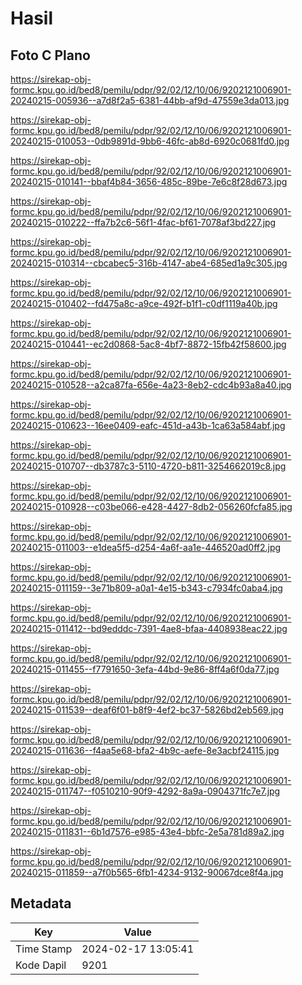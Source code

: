 # Hasil

## Foto C Plano

https://sirekap-obj-formc.kpu.go.id/bed8/pemilu/pdpr/92/02/12/10/06/9202121006901-20240215-005936--a7d8f2a5-6381-44bb-af9d-47559e3da013.jpg

https://sirekap-obj-formc.kpu.go.id/bed8/pemilu/pdpr/92/02/12/10/06/9202121006901-20240215-010053--0db9891d-9bb6-46fc-ab8d-6920c0681fd0.jpg

https://sirekap-obj-formc.kpu.go.id/bed8/pemilu/pdpr/92/02/12/10/06/9202121006901-20240215-010141--bbaf4b84-3656-485c-89be-7e6c8f28d673.jpg

https://sirekap-obj-formc.kpu.go.id/bed8/pemilu/pdpr/92/02/12/10/06/9202121006901-20240215-010222--ffa7b2c6-56f1-4fac-bf61-7078af3bd227.jpg

https://sirekap-obj-formc.kpu.go.id/bed8/pemilu/pdpr/92/02/12/10/06/9202121006901-20240215-010314--cbcabec5-316b-4147-abe4-685ed1a9c305.jpg

https://sirekap-obj-formc.kpu.go.id/bed8/pemilu/pdpr/92/02/12/10/06/9202121006901-20240215-010402--fd475a8c-a9ce-492f-b1f1-c0df1119a40b.jpg

https://sirekap-obj-formc.kpu.go.id/bed8/pemilu/pdpr/92/02/12/10/06/9202121006901-20240215-010441--ec2d0868-5ac8-4bf7-8872-15fb42f58600.jpg

https://sirekap-obj-formc.kpu.go.id/bed8/pemilu/pdpr/92/02/12/10/06/9202121006901-20240215-010528--a2ca87fa-656e-4a23-8eb2-cdc4b93a8a40.jpg

https://sirekap-obj-formc.kpu.go.id/bed8/pemilu/pdpr/92/02/12/10/06/9202121006901-20240215-010623--16ee0409-eafc-451d-a43b-1ca63a584abf.jpg

https://sirekap-obj-formc.kpu.go.id/bed8/pemilu/pdpr/92/02/12/10/06/9202121006901-20240215-010707--db3787c3-5110-4720-b811-3254662019c8.jpg

https://sirekap-obj-formc.kpu.go.id/bed8/pemilu/pdpr/92/02/12/10/06/9202121006901-20240215-010928--c03be066-e428-4427-8db2-056260fcfa85.jpg

https://sirekap-obj-formc.kpu.go.id/bed8/pemilu/pdpr/92/02/12/10/06/9202121006901-20240215-011003--e1dea5f5-d254-4a6f-aa1e-446520ad0ff2.jpg

https://sirekap-obj-formc.kpu.go.id/bed8/pemilu/pdpr/92/02/12/10/06/9202121006901-20240215-011159--3e71b809-a0a1-4e15-b343-c7934fc0aba4.jpg

https://sirekap-obj-formc.kpu.go.id/bed8/pemilu/pdpr/92/02/12/10/06/9202121006901-20240215-011412--bd9edddc-7391-4ae8-bfaa-4408938eac22.jpg

https://sirekap-obj-formc.kpu.go.id/bed8/pemilu/pdpr/92/02/12/10/06/9202121006901-20240215-011455--f7791650-3efa-44bd-9e86-8ff4a6f0da77.jpg

https://sirekap-obj-formc.kpu.go.id/bed8/pemilu/pdpr/92/02/12/10/06/9202121006901-20240215-011539--deaf6f01-b8f9-4ef2-bc37-5826bd2eb569.jpg

https://sirekap-obj-formc.kpu.go.id/bed8/pemilu/pdpr/92/02/12/10/06/9202121006901-20240215-011636--f4aa5e68-bfa2-4b9c-aefe-8e3acbf24115.jpg

https://sirekap-obj-formc.kpu.go.id/bed8/pemilu/pdpr/92/02/12/10/06/9202121006901-20240215-011747--f0510210-90f9-4292-8a9a-0904371fc7e7.jpg

https://sirekap-obj-formc.kpu.go.id/bed8/pemilu/pdpr/92/02/12/10/06/9202121006901-20240215-011831--6b1d7576-e985-43e4-bbfc-2e5a781d89a2.jpg

https://sirekap-obj-formc.kpu.go.id/bed8/pemilu/pdpr/92/02/12/10/06/9202121006901-20240215-011859--a7f0b565-6fb1-4234-9132-90067dce8f4a.jpg


## Metadata

| Key        | Value               |
| ---------- | ------------------- |
| Time Stamp | 2024-02-17 13:05:41 |
| Kode Dapil | 9201                |



